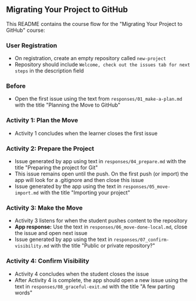 ## Migrating Your Project to GitHub

This README contains the course flow for the "Migrating Your Project to GitHub" course:

### User Registration

- On registration, create an empty repository called `new-project`
- Repository should include `Welcome, check out the issues tab for next steps` in the description field

### Before

- Open the first issue using the text from `responses/01_make-a-plan.md` with the title "Planning the Move to GitHub"

###  Activity 1: Plan the Move

- Activity 1 concludes when the learner closes the first issue

### Activity 2: Prepare the Project
- Issue generated by app using text in `responses/04_prepare.md` with the title "Preparing the project for Git"
- This issue remains open until the push. On the first push (or import) the app will look for a .gitignore and then close this issue
- Issue generated by the app using the text in `responses/05_move-import.md` with the title "Importing your project"

### Activity 3: Make the Move

- Activity 3 listens for when the student pushes content to the repository
- **App response:** Use the text in `responses/06_move-done-local.md`, close the issue and open next issue
- Issue generated by app using the text in `responses/07_confirm-visibility.md` with the title "Public or private repository?"

### Activity 4: Confirm Visibility

- Activity 4 concludes when the student closes the issue
- After Activity 4 is complete, the app should open a new issue using the text in `responses/08_graceful-exit.md` with the title "A few parting words"
